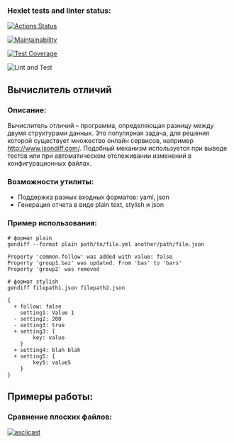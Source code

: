 ### Hexlet tests and linter status:
[![Actions Status](https://github.com/frieswithsalsa/frontend-project-46/actions/workflows/hexlet-check.yml/badge.svg)](https://github.com/frieswithsalsa/frontend-project-46/actions)

[![Maintainability](https://api.codeclimate.com/v1/badges/f9b20adb9e9431df6437/maintainability)](https://codeclimate.com/github/frieswithsalsa/frontend-project-46/maintainability)

[![Test Coverage](https://api.codeclimate.com/v1/badges/f9b20adb9e9431df6437/test_coverage)](https://codeclimate.com/github/frieswithsalsa/frontend-project-46/test_coverage)

![Lint and Test](https://github.com/frieswithsalsa/frontend-project-46/actions/workflows/lint.yml/badge.svg)

## Вычислитель отличий

### Описание:
Вычислитель отличий – программа, определяющая разницу между двумя структурами данных. Это популярная задача, для решения которой существует множество онлайн сервисов, например http://www.jsondiff.com/. Подобный механизм используется при выводе тестов или при автоматическом отслеживании изменений в конфигурационных файлах.

### Возможности утилиты:

* Поддержка разных входных форматов: yaml, json
* Генерация отчета в виде plain text, stylish и json

### Пример использования:

```
# формат plain
gendiff --format plain path/to/file.yml another/path/file.json

Property 'common.follow' was added with value: false
Property 'group1.baz' was updated. From 'bas' to 'bars'
Property 'group2' was removed

# формат stylish
gendiff filepath1.json filepath2.json

{
  + follow: false
    setting1: Value 1
  - setting2: 200
  - setting3: true
  + setting3: {
        key: value
    }
  + setting4: blah blah
  + setting5: {
        key5: value5
    }
}
```


## Примеры работы:

### Сравнение плоских файлов:
[![asciicast](https://asciinema.org/a/MgcYt10Q84drXxDSIWOcc4sGf.svg)](https://asciinema.org/a/MgcYt10Q84drXxDSIWOcc4sGf)


